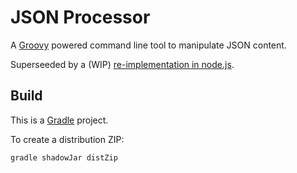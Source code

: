# JSON Processor

A [Groovy](http://groovy.codehaus.org/) powered command line tool to manipulate JSON content. 

Superseeded by a (WIP) [re-implementation in node.js](https://github.com/flerro/jop).

## Build

This is a [Gradle](http://www.gradle.org) project. 

To create a distribution ZIP:

    gradle shadowJar distZip
